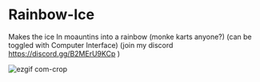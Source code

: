 # Rainbow-Ice
Makes the ice In moauntins into a rainbow (monke karts anyone?)
(can be toggled with Computer Interface)
(join my discord https://discord.gg/B2MErU9KCp )


![ezgif com-crop](https://user-images.githubusercontent.com/82724623/202665060-5454134d-e3bc-48a7-bd27-d2db4f1b201e.gif)
